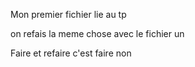 
Mon premier fichier lie au tp

on refais la meme chose avec le fichier un

Faire et refaire c'est faire non
